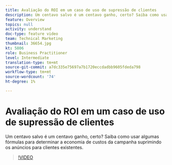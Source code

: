 ```yaml
---
title: Avaliação do ROI em um caso de uso de supressão de clientes
description: Um centavo salvo é um centavo ganho, certo? Saiba como usar algumas fórmulas para determinar a economia de custos da campanha suprimindo os anúncios para clientes existentes.
feature: Overview
topics: null
activity: understand
doc-type: feature video
team: Technical Marketing
thumbnail: 36654.jpg
kt: 5806
role: Business Practitioner
level: Intermediate
translation-type: tm+mt
source-git-commit: a7dc335e75697a7b1720eccdadbb9605fdeda798
workflow-type: tm+mt
source-wordcount: '74'
ht-degree: 1%

---
```



# Avaliação do ROI em um caso de uso de supressão de clientes

Um centavo salvo é um centavo ganho, certo? Saiba como usar algumas fórmulas para determinar a economia de custos da campanha suprimindo os anúncios para clientes existentes.

>[!VIDEO](https://video.tv.adobe.com/v/36654/?quality=12&learn=on)
